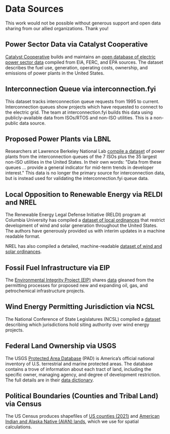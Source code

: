 # Data Sources

This work would not be possible without generous support and open data sharing from our allied organizations. Thank you!

## Power Sector Data via Catalyst Cooperative

[Catalyst Cooperative](https://catalyst.coop/) builds and maintains an [open database of electric power sector data](https://catalyst.coop/pudl/) compiled from EIA, FERC, and EPA sources. The dataset describes the fuel use, generation, operating costs, ownership, and emissions of power plants in the United States.

## Interconnection Queue via interconnection.fyi
This dataset tracks interconnection queue requests from 1995 to current. Interconnection queues show projects which
have requested to connect to the electric grid. The team at interconnection.fyi builds this data using publicly-available data
from ISOs/RTOS and non-ISO utilities. This is a non-public data source.

## Proposed Power Plants via LBNL

Researchers at Lawrence Berkeley National Lab [compile a dataset](https://emp.lbl.gov/queues) of power plants from the interconnection queues of the 7 ISOs plus the 35 largest non-ISO utilities in the United States. In their own words: "Data from these queues ... provide a general indicator for mid-term trends in developer interest." This data is no longer the primary
source for interconnection data, but is instead used for validating the interconnection.fyi queue data.

## Local Opposition to Renewable Energy via RELDI and NREL

The Renewable Energy Legal Defense Initiative (RELDI) program at Columbia University has compiled a [dataset of local ordinances](https://climate.law.columbia.edu/content/opposition-renewable-energy-facilities-united-states) that restrict development of wind and solar generation throughout the United States. The authors have generously provided us with interim updates in a machine readable format.

NREL has also compiled a detailed, machine-readable [dataset of wind and solar ordinances](https://www.nrel.gov/news/program/2022/nrel-releases-comprehensive-databases-of-local-ordinances-for-siting-wind-solar-energy-projects.html).

## Fossil Fuel Infrastructure via EIP

The [Environmental Integrity Project (EIP)](https://environmentalintegrity.org/) shares [data](https://oilandgaswatch.org/) gleaned from the permitting processes for proposed new and expanding oil, gas, and petrochemical infrastructure projects.

## Wind Energy Permitting Jurisdiction via NCSL

The National Conference of State Legislatures (NCSL) compiled a [dataset](https://www.ncsl.org/research/energy/state-wind-energy-siting.aspx) describing which jurisdictions hold siting authority over wind energy projects.

## Federal Land Ownership via USGS

The USGS [Protected Area Database](https://www.usgs.gov/programs/gap-analysis-project/science/protected-areas) (PAD) is America’s official national inventory of U.S. terrestrial and marine protected areas. The database contains a trove of information about each tract of land, including the specific owner, managing agency, and degree of development restriction. The full details are in their [data dictionary](https://d9-wret.s3.us-west-2.amazonaws.com/assets/palladium/production/s3fs-public/media/files/PADUS_Standard_Tables_1.xlsx).

## Political Boundaries (Counties and Tribal Land) via Census

The US Census produces shapefiles of [US counties (2021)](https://www2.census.gov/geo/tiger/TIGER2021/COUNTY/) and [American Indian and Alaska Native (AIAN) lands](https://www2.census.gov/geo/tiger/TIGER2021/AIANNH/), which we use for spatial calculations.
